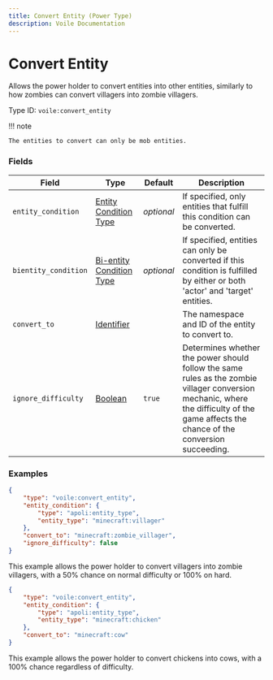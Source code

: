 ```yaml
---
title: Convert Entity (Power Type)
description: Voile Documentation
---
```


# Convert Entity

Allows the power holder to convert entities into other entities, similarly to how zombies can convert villagers into zombie villagers.

Type ID: `voile:convert_entity`

!!! note
    
    The entities to convert can only be mob entities.

### Fields

Field | Type | Default | Description
------|------|---------|------------
`entity_condition` | [Entity Condition Type](https://origins.readthedocs.io/en/latest/types/entity_condition_types/) | *optional* | If specified, only entities that fulfill this condition can be converted.
`bientity_condition` | [Bi-entity Condition Type](https://origins.readthedocs.io/en/latest/types/bientity_condition_types/) | *optional* | If specified, entities can only be converted if this condition is fulfilled by either or both 'actor' and 'target' entities.
`convert_to` | [Identifier](https://origins.readthedocs.io/en/latest/types/data_types/identifier/) | | The namespace and ID of the entity to convert to.
`ignore_difficulty` | [Boolean](https://origins.readthedocs.io/en/latest/types/data_types/boolean/) | `true` | Determines whether the power should follow the same rules as the zombie villager conversion mechanic, where the difficulty of the game affects the chance of the conversion succeeding.

### Examples

```json
{
    "type": "voile:convert_entity",
    "entity_condition": {
        "type": "apoli:entity_type",
        "entity_type": "minecraft:villager"
    },
    "convert_to": "minecraft:zombie_villager",
    "ignore_difficulty": false
}
```

This example allows the power holder to convert villagers into zombie villagers, with a 50% chance on normal difficulty or 100% on hard.

```json
{
    "type": "voile:convert_entity",
    "entity_condition": {
        "type": "apoli:entity_type",
        "entity_type": "minecraft:chicken"
    },
    "convert_to": "minecraft:cow"
}
```

This example allows the power holder to convert chickens into cows, with a 100% chance regardless of difficulty.